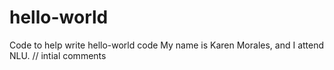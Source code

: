 # hello-world
Code to help write hello-world code 
My name is Karen Morales, and I attend NLU. 
// intial comments 
